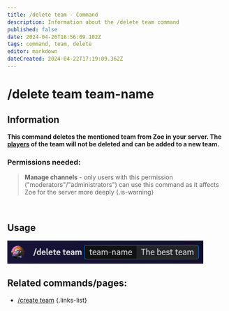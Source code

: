 ```yaml
---
title: /delete team - Command
description: Information about the /delete team command
published: false
date: 2024-04-26T16:56:09.102Z
tags: command, team, delete
editor: markdown
dateCreated: 2024-04-22T17:19:09.362Z
---
```


# /delete team team-name

## Information
**This command deletes the mentioned team from Zoe in your server. The [players](/en/terms/player) of the team will not be deleted and can be added to a new team.**
<br>

### Permissions needed:
>**Manage channels** - only users with this permission ("moderators"/"administrators") can use this command as it affects Zoe for the server more deeply {.is-warning}

<br>

## Usage
![](/en_/en_delete_team.png)
<br>

## Related commands/pages:
- [/create team](/en/commands/team/create)
{.links-list}